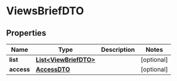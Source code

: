 # ViewsBriefDTO

## Properties
Name | Type | Description | Notes
------------ | ------------- | ------------- | -------------
**list** | [**List&lt;ViewBriefDTO&gt;**](ViewBriefDTO.md) |  |  [optional]
**access** | [**AccessDTO**](AccessDTO.md) |  |  [optional]
